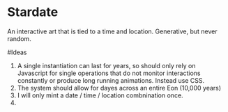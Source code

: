 # Stardate

An interactive art that is tied to a time and location. Generative, but never random.

#Ideas

1. A single instantiation can last for years, so should only rely on Javascript for single operations that do not monitor interactions constantly or produce long running animations. Instead use CSS.
2. The system should allow for dayes across an entire Eon (10,000 years)
3. I will only mint a date / time / location combnination once.
4.
